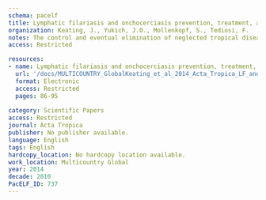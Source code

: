 ```yaml
---
schema: pacelf
title: Lymphatic filariasis and onchocerciasis prevention, treatment, and control costs across diverse settings  a systematic review
organization: Keating, J., Yukich, J.O., Mollenkopf, S., Tediosi, F.
notes: The control and eventual elimination of neglected tropical disease (NTD) requires the expansion of interventions such as mass drug administration (MDA), vector control, diagnostic testing, and effective treatment. The purpose of this paper is to present the evidence base for decision-makers on the cost and cost-effectiveness of lymphatic filariasis (LF) and onchocerciasis prevention, treatment, and control. A systematic review of the published literature was conducted. All studies that contained primary or secondary data on costs or cost-effectiveness of prevention and control were considered. A total of 52 papers were included for LF and 24 papers were included for onchocerciasis. Large research gaps exist on the synergies and cost of integrating NTD prevention and control programs, as well as research on the role of health information systems, human resource systems, service delivery, and essential medicines and technology for elimination. The literature available on costs and cost-effectiveness of interventions is also generally older, extremely focal geographically and of limited usefulness for developing estimates of the global economic burden of these diseases and prioritizing among various intervention options. Up to date information on the costs and cost-effectiveness of interventions for LF and onchocerciasis prevention are needed given the vastly expanded funding base for the control and elimination of these diseases. (C) 2014 Elsevier B.V. All rights reserved.
access: Restricted

resources:
- name: Lymphatic filariasis and onchocerciasis prevention, treatment, and control costs across diverse settings  a systematic review
  url: '/docs/MULTICOUNTRY_GlobalKeating_et_al_2014_Acta_Tropica_LF_and_Oncho_cost_eff_systematic_review_1-s2.0-S0001706X14001004-main.txt'
  format: Electronic
  access: Restricted
  pages: 86-95
 
category: Scientific Papers
access: Restricted
journal: Acta Tropica
publisher: No publisher available. 
language: English 
tags: English 
hardcopy_location: No hardcopy location available.
work_location: Multicountry Global
year: 2014
decade: 2010
PacELF_ID: 737
---
```

